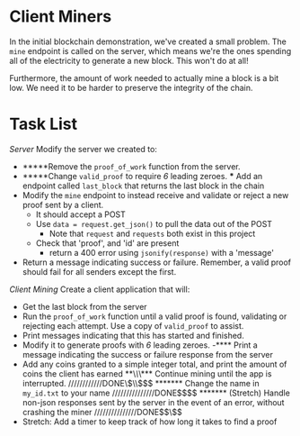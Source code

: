 # Client Miners

In the initial blockchain demonstration, we've created a small problem. The `mine` endpoint is called on the server, which means we're the ones spending all of the electricity to generate a new block. This won't do at all!

Furthermore, the amount of work needed to actually mine a block is a bit low. We need it to be harder to preserve the integrity of the chain.

# Task List

_Server_
Modify the server we created to:

- **\***Remove the `proof_of_work` function from the server.
- **\***Change `valid_proof` to require _6_ leading zeroes.
  **\*** Add an endpoint called `last_block` that returns the last block in the chain
- Modify the `mine` endpoint to instead receive and validate or reject a new proof sent by a client.
  - It should accept a POST
  - Use `data = request.get_json()` to pull the data out of the POST
    - Note that `request` and `requests` both exist in this project
  - Check that 'proof', and 'id' are present
    - return a 400 error using `jsonify(response)` with a 'message'
- Return a message indicating success or failure. Remember, a valid proof should fail for all senders except the first.

_Client Mining_
Create a client application that will:

- Get the last block from the server
- Run the `proof_of_work` function until a valid proof is found, validating or rejecting each attempt. Use a copy of `valid_proof` to assist.
- Print messages indicating that this has started and finished.
- Modify it to generate proofs with _6_ leading zeroes.
  -\*\*\*\* Print a message indicating the success or failure response from the server
- Add any coins granted to a simple integer total, and print the amount of coins the client has earned
  \*\*\\*\\*\\*\*\* Continue mining until the app is interrupted. ////////////DONE\\$\\$\$\$
  \*\*\*\*\*\*\* Change the name in `my_id.txt` to your name ///////////////DONE\$\$\$\$
  \*\*\*\*\*\*\* (Stretch) Handle non-json responses sent by the server in the event of an error, without crashing the miner ///////////////DONE\$\$\\$\$
- Stretch: Add a timer to keep track of how long it takes to find a proof
